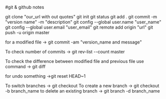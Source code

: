 #git & github notes

git clone "our_url with out quotes"
git init
git status
git add .
git commit -m "version name" -m "description"
git config --global user.name "user_name"
git config --global user.email "user_email"
git remote add origin "url"
git push -u origin master


for a modified file -> git commit -am "version_name and message"

To check number of commits -> git rev-list --count master

To check the difference between modified file and previous file use command
-> git diff

for undo something  ->git reset HEAD~1

To switch branches            -> git checkout
To create a new branch        -> git checkout -b branch_name
to delete an existing branch  -> git branch -d branch_name
